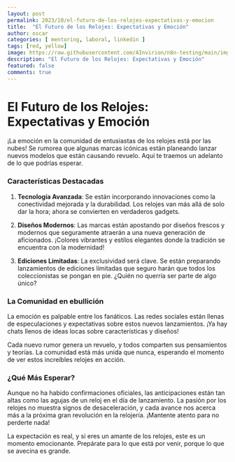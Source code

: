 ```yaml
---
layout: post
permalink: 2023/10/el-futuro-de-los-relojes-expectativas-y-emocion
title:  "El Futuro de los Relojes: Expectativas y Emoción"
author: oscar
categories: [ mentoring, laboral, linkedin ]
tags: [red, yellow]
image: https://raw.githubusercontent.com/AInvirion/n8n-testing/main/imgs/20250330110321.png
description: "El Futuro de los Relojes: Expectativas y Emoción"
featured: false
comments: true
---
```

# El Futuro de los Relojes: Expectativas y Emoción

¡La emoción en la comunidad de entusiastas de los relojes está por las nubes! Se rumorea que algunas marcas icónicas están planeando lanzar nuevos modelos que están causando revuelo. Aquí te traemos un adelanto de lo que podrías esperar.

### Características Destacadas

1. **Tecnología Avanzada**: Se están incorporando innovaciones como la conectividad mejorada y la durabilidad. Los relojes van más allá de solo dar la hora; ahora se convierten en verdaderos gadgets.

2. **Diseños Modernos**: Las marcas están apostando por diseños frescos y modernos que seguramente atraerán a una nueva generación de aficionados. ¡Colores vibrantes y estilos elegantes donde la tradición se encuentra con la modernidad!

3. **Ediciones Limitadas**: La exclusividad será clave. Se están preparando lanzamientos de ediciones limitadas que seguro harán que todos los coleccionistas se pongan en pie. ¿Quién no querría ser parte de algo único?

### La Comunidad en ebullición

La emoción es palpable entre los fanáticos. Las redes sociales están llenas de especulaciones y expectativas sobre estos nuevos lanzamientos. ¡Ya hay chats llenos de ideas locas sobre características y diseños!

Cada nuevo rumor genera un revuelo, y todos comparten sus pensamientos y teorías. La comunidad está más unida que nunca, esperando el momento de ver estos increíbles relojes en acción.

### ¿Qué Más Esperar?

Aunque no ha habido confirmaciones oficiales, las anticipaciones están tan altas como las agujas de un reloj en el día de lanzamiento. La pasión por los relojes no muestra signos de desaceleración, y cada avance nos acerca más a la próxima gran revolución en la relojería. ¡Mantente atento para no perderte nada!

La expectación es real, y si eres un amante de los relojes, este es un momento emocionante. Prepárate para lo que está por venir, porque lo que se avecina es grande.